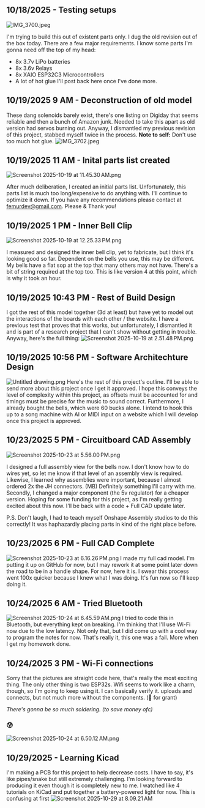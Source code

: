 <!--
  ===================    !!READ THIS NOTICE!!   ====================
  DO NOT edit this file manually. Your changes WILL BE OVERWRITTEN!
  This journal is auto generated and updated by Hack Club Blueprint.
  To edit this file, please edit your journal entries on Blueprint.
  ==================================================================
-->

## 10/18/2025 - Testing setups  

![IMG_3700.jpeg](https://blueprint.hackclub.com/user-attachments/blobs/proxy/eyJfcmFpbHMiOnsiZGF0YSI6MzEyMiwicHVyIjoiYmxvYl9pZCJ9fQ==--40b9b906afaafd063e25c7864aab2f3568703bc0/IMG_3700.jpeg)

I'm trying to build this out of existent parts only. I dug the old revision out of the box today. There are a few major requirements.
I know some parts I'm gonna need off the top of my head:
- 8x 3.7v LiPo batteries
- 8x 3.6v Relays
- 8x XAIO ESP32C3 Microcontrollers
- A lot of hot glue
I'll post back here once I've done more.
  

## 10/19/2025 9 AM - Deconstruction of old model  

These dang solenoids barely exist, there's one listing on Digiday that seems reliable and then a bunch of Amazon junk. 
Needed to take this apart as old version had servos burning out.
Anyway, I dismantled my previous revision of this project, stabbed myself twice in the process. **Note to self:** Don't use too much hot glue.
![IMG_3702.jpeg](https://blueprint.hackclub.com/user-attachments/blobs/proxy/eyJfcmFpbHMiOnsiZGF0YSI6MzM3MCwicHVyIjoiYmxvYl9pZCJ9fQ==--e9bc62969386b8318b3bae5cc13d8de286f8bf33/IMG_3702.jpeg)
  

## 10/19/2025 11 AM - Inital parts list created  

![Screenshot 2025-10-19 at 11.45.30 AM.png](https://blueprint.hackclub.com/user-attachments/blobs/proxy/eyJfcmFpbHMiOnsiZGF0YSI6MzQwMSwicHVyIjoiYmxvYl9pZCJ9fQ==--4f02ad164e93bc83604f19e535200c8cce45efee/Screenshot%202025-10-19%20at%2011.45.30%E2%80%AFAM.png)

After much deliberation, I created an initial parts list. Unfortunately, this parts list is much too long/expensive to do anything with. I'll continue to optimize it down. If you have any recommendations please contact at femurdev@gmail.com. Please & Thank you!  

## 10/19/2025 1 PM - Inner Bell Clip  

![Screenshot 2025-10-19 at 12.25.33 PM.png](https://blueprint.hackclub.com/user-attachments/blobs/proxy/eyJfcmFpbHMiOnsiZGF0YSI6MzQwMywicHVyIjoiYmxvYl9pZCJ9fQ==--13c95a8272327b2cf21b01e1506be6c8d58c5918/Screenshot%202025-10-19%20at%2012.25.33%E2%80%AFPM.png)

I measured and designed the inner bell clip, yet to fabricate, but I think it's looking good so far. Dependent on the bells you use, this may be different. My bells have a flat sop at the top that many others may not have. There's a bit of string required at the top too. This is like version 4 at this point, which is why it took an hour.
  

## 10/19/2025 10:43 PM - Rest of Build Design  

I got the rest of this model together (3d at least) but have yet to model out the interactions of the boards with each other / the website. I have a previous test that proves that this works, but unfortunately, I dismantled it and is part of a research project that I can't show without getting in trouble.
Anyway, here's the full thing:
![Screenshot 2025-10-19 at 2.51.48 PM.png](https://blueprint.hackclub.com/user-attachments/blobs/proxy/eyJfcmFpbHMiOnsiZGF0YSI6MzYyOCwicHVyIjoiYmxvYl9pZCJ9fQ==--c3e3dba9e52a02c37be25576f0192ecf5c971264/Screenshot%202025-10-19%20at%202.51.48%E2%80%AFPM.png)
  

## 10/19/2025 10:56 PM - Software Architechture Design  

![Untitled drawing.png](https://blueprint.hackclub.com/user-attachments/blobs/proxy/eyJfcmFpbHMiOnsiZGF0YSI6MzYzNywicHVyIjoiYmxvYl9pZCJ9fQ==--f7d9391f996f76d846205bf10d7ed486968c2fdd/Untitled%20drawing.png)
Here's the rest of this project's outline. I'll be able to send more about this project once I get it approved. I hope this conveys the level of complexity within this project, as offsets must be accounted for and timings must be precise for the music to sound correct. Furthermore, I already bought the bells, which were 60 bucks alone. I intend to hook this up to a song machine with AI or MIDI input on a website which I will develop once this project is approved.  

## 10/23/2025 5 PM - Circuitboard CAD Assembly  

![Screenshot 2025-10-23 at 5.56.00 PM.png](https://blueprint.hackclub.com/user-attachments/blobs/proxy/eyJfcmFpbHMiOnsiZGF0YSI6NDkxNiwicHVyIjoiYmxvYl9pZCJ9fQ==--68552654a426beb5bba0e79d80e7ab3937eff685/Screenshot%202025-10-23%20at%205.56.00%E2%80%AFPM.png)

I designed a full assembly view for the bells now. I don't know how to do wires yet, so let me know if that level of an assembly view is required. Likewise, I learned why assemblies were important, because I almost ordered 2x the JH connectors. (MB) Definitely something I'll carry with me.
Secondly, I changed a major component (the 5v regulator) for a cheaper version. Hoping for some funding for this project, as I'm really getting excited about this now. I'll be back with a code + Full CAD update later.

P.S. Don't laugh, I had to teach myself Onshape Assembly studios to do this correctly! It was haphazardly placing parts in kind of the right place before.
  

## 10/23/2025 6 PM - Full CAD Complete  

![Screenshot 2025-10-23 at 6.16.26 PM.png](https://blueprint.hackclub.com/user-attachments/blobs/proxy/eyJfcmFpbHMiOnsiZGF0YSI6NDkyMCwicHVyIjoiYmxvYl9pZCJ9fQ==--8f9cc0f11899853b41507cd46dc5b0b995130e19/Screenshot%202025-10-23%20at%206.16.26%E2%80%AFPM.png)
I made my full cad model. I'm putting it up on GitHub for now, but I may rework it at some point later down the road to be in a handle shape. For now, here it is. I swear this process went 100x quicker because I knew what I was doing. It's fun now so I'll keep doing it.  

## 10/24/2025 6 AM - Tried Bluetooth  

![Screenshot 2025-10-24 at 6.45.59 AM.png](https://blueprint.hackclub.com/user-attachments/blobs/proxy/eyJfcmFpbHMiOnsiZGF0YSI6NTA2NCwicHVyIjoiYmxvYl9pZCJ9fQ==--f727137fdb6b1e140a096a2885f5853dcddb547e/Screenshot%202025-10-24%20at%206.45.59%E2%80%AFAM.png)
I tried to code this in Bluetooth, but everything kept on breaking. I'm thinking that I'll use Wi-Fi now due to the low latency. Not only that, but I did come up with a cool way to program the notes for now. That's really it, this one was a fail. More when I get my homework done.


  

## 10/24/2025 3 PM - Wi-Fi connections  

Sorry that the pictures are straight code here, that's really the most exciting thing. The only other thing is two ESP32s. Wifi seems to work like a charm, though, so I'm going to keep using it. I can basically verify it. uploads and connects, but not much more without the components. (🙏 for grant)

_There's gonna be so much soldering. (to save money ofc)_ 
### 😰
![Screenshot 2025-10-24 at 6.50.12 AM.png](https://blueprint.hackclub.com/user-attachments/blobs/proxy/eyJfcmFpbHMiOnsiZGF0YSI6NTA2NiwicHVyIjoiYmxvYl9pZCJ9fQ==--7a79bd8fe452280f959e2b0a425e179d6399284e/Screenshot%202025-10-24%20at%206.50.12%E2%80%AFAM.png)  

## 10/29/2025 - Learning Kicad  

I'm making a PCB for this project to help decrease costs. I have to say, it's like pipes/snake but still extremely challenging. I'm looking forward to producing it even though it is completely new to me.
I watched like 4 tutorials on KiCad and put together a battery-powered light for now. This is confusing at first
![Screenshot 2025-10-29 at 8.09.21 AM](https://blueprint.hackclub.com/user-attachments/blobs/proxy/eyJfcmFpbHMiOnsiZGF0YSI6NjQ4NywicHVyIjoiYmxvYl9pZCJ9fQ==--2ad1f0707b4d605a99023f0d73950489db14c142/Screenshot%202025-10-29%20at%208.09.21%E2%80%AFAM.png)
  

